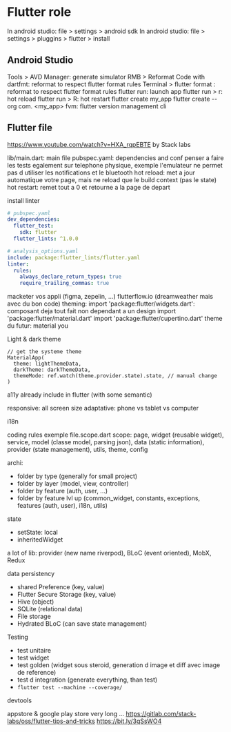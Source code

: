 # Flutter role

In android studio: file > settings > android sdk
In android studio: file > settings > pluggins > flutter > install

## Android Studio

Tools > AVD Manager: generate simulator
RMB > Reformat Code with dartfmt: reformat to respect flutter format rules
Terminal > flutter format <filename>: reformat to respect flutter format rules
flutter run: launch app
flutter run > r: hot reload
flutter run > R: hot restart
flutter create my_app
flutter create --org com.<my orga> <my_app>
fvm: flutter version management cli

## Flutter file

https://www.youtube.com/watch?v=HXA_rqpEBTE
by Stack labs

lib/main.dart: main file
pubspec.yaml: dependencies and conf
penser a faire les tests egalement sur telephone physique, exemple l'emulateur ne permet pas d utiliser les notifications et le bluetooth
hot reload: met a jour automatique votre page, mais ne reload que le build context (pas le state)
hot restart: remet tout a 0 et retourne a la page de depart

install linter
```yaml
# pubspec.yaml
dev_dependencies:
  flutter_test:
    sdk: flutter
  flutter_lints: ^1.0.0
```

```yaml
# analysis_options.yaml
include: package:flutter_lints/flutter.yaml
linter:
  rules:
    always_declare_return_types: true
    require_trailing_commas: true
```

macketer vos appli (figma, zepelin, ...)
flutterflow.io (dreamweather mais avec du bon code)
theming:
  import 'package:flutter/widgets.dart': composant deja tout fait non dependant a un design
  import 'package:flutter/material.dart'
  import 'package:flutter/cupertino.dart'
theme du futur: material you

Light & dark theme
```
// get the systeme theme
MaterialApp(
  theme: lightThemeData,
  darkTheme: darkThemeData,
  themeMode: ref.watch(theme.provider.state).state, // manual change
)
```

a11y
already include in flutter (with some semantic)

responsive: all screen size
adaptative: phone vs tablet vs computer

i18n

coding rules
exemple file.scope.dart
scope: page, widget (reusable widget), service, model (classe model, parsing json), data (static information), provider (state management), utils, theme, config

archi:
* folder by type (generally for small project)
* folder by layer (model, view, controller)
* folder by feature (auth, user, ...)
* folder by feature lvl up (common_widget, constants, exceptions, features (auth, user), i18n, utils)

state
* setState: local
* inheritedWidget

a lot of lib: provider (new name riverpod), BLoC (event oriented), MobX, Redux

data persistency
* shared Preference (key, value)
* Flutter Secure Storage (key, value)
* Hive (object)
* SQLite (relational data)
* File storage
* Hydrated BLoC (can save state management)

Testing
* test unitaire
* test widget
* test golden (widget sous steroid, generation d image et diff avec image de reference)
* test d integration (generate everything, than test)
* `flutter test --machine --coverage/`

devtools

appstore & google play store
very long ...
https://gitlab.com/stack-labs/oss/flutter-tips-and-tricks
https://bit.ly/3qSsWO4
